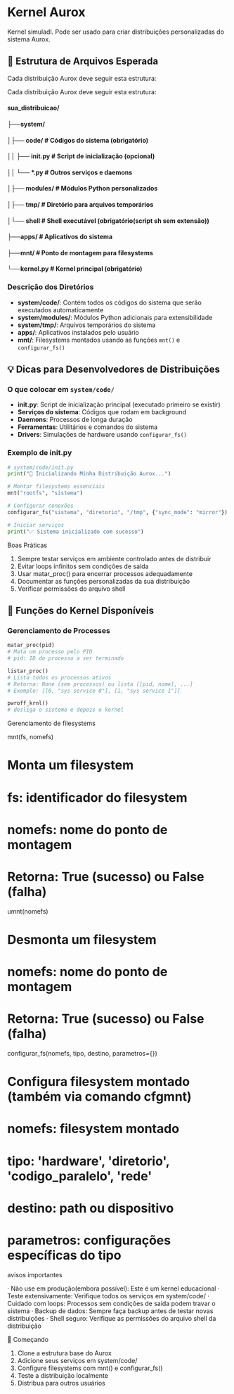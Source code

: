 # Kernel Aurox

Kernel simuladl. Pode ser usado para criar distribuições personalizadas do sistema Aurox.

## 📁 Estrutura de Arquivos Esperada

Cada distribuição Aurox deve seguir esta estrutura:

Cada distribuição Aurox deve seguir esta estrutura:

#### sua_distribuicao/
#### ├──system/
#### │├── code/               # Códigos do sistema (obrigatório)
#### ││   ├── init.py         # Script de inicialização (opcional)
#### ││   └── *.py            # Outros serviços e daemons
#### │├── modules/            # Módulos Python personalizados
#### │├── tmp/                # Diretório para arquivos temporários
#### │└── shell               # Shell executável (obrigatório(script sh sem extensão))
#### ├──apps/                   # Aplicativos do sistema 
#### ├──mnt/                    # Ponto de montagem para filesystems
#### └──kernel.py               # Kernel principal (obrigatório)


### Descrição dos Diretórios

- **system/code/**: Contém todos os códigos do sistema que serão executados automaticamente
- **system/modules/**: Módulos Python adicionais para extensibilidade
- **system/tmp/**: Arquivos temporários do sistema
- **apps/**: Aplicativos instalados pelo usuário
- **mnt/**: Filesystems montados usando as funções `mnt()` e `configurar_fs()`

## 💡 Dicas para Desenvolvedores de Distribuições

### O que colocar em `system/code/`

- **init.py**: Script de inicialização principal (executado primeiro se existir)
- **Serviços do sistema**: Códigos que rodam em background
- **Daemons**: Processos de longa duração
- **Ferramentas**: Utilitários e comandos do sistema
- **Drivers**: Simulações de hardware usando `configurar_fs()`

### Exemplo de init.py
```python
# system/code/init.py
print("🚀 Inicializando Minha Distribuição Aurox...")

# Montar filesystems essenciais
mnt("rootfs", "sistema")

# Configurar conexões
configurar_fs("sistema", "diretorio", "/tmp", {"sync_mode": "mirror"})

# Iniciar serviços
print("✅ Sistema inicializado com sucesso")
```
Boas Práticas

1. Sempre testar serviços em ambiente controlado antes de distribuir
2. Evitar loops infinitos sem condições de saída
3. Usar matar_proc() para encerrar processos adequadamente
4. Documentar as funções personalizadas da sua distribuição
5. Verificar permissões do arquivo shell

## 🔧 Funções do Kernel Disponíveis

### Gerenciamento de Processes
```python
matar_proc(pid)
# Mata um processo pelo PID
# pid: ID do processo a ser terminado

listar_proc()
# Lista todos os processos ativos
# Retorna: None (sem processos) ou lista [[pid, nome], ...]
# Exemplo: [[0, "sys service 0"], [1, "sys service 1"]]

pwroff_krnl()
# desliga o sistema e depois o kernel
```
Gerenciamento de filesystems

mnt(fs, nomefs)
# Monta um filesystem
# fs: identificador do filesystem
# nomefs: nome do ponto de montagem
# Retorna: True (sucesso) ou False (falha)

umnt(nomefs)
# Desmonta um filesystem
# nomefs: nome do ponto de montagem
# Retorna: True (sucesso) ou False (falha)

configurar_fs(nomefs, tipo, destino, parametros={})
# Configura filesystem montado (também via comando cfgmnt)
# nomefs: filesystem montado
# tipo: 'hardware', 'diretorio', 'codigo_paralelo', 'rede'
# destino: path ou dispositivo
# parametros: configurações específicas do tipo

avisos importantes

· Não use em produção(embora possível): Este é um kernel educacional
· Teste extensivamente: Verifique todos os serviços em system/code/
· Cuidado com loops: Processos sem condições de saída podem travar o sistema
· Backup de dados: Sempre faça backup antes de testar novas distribuições
· Shell seguro: Verifique as permissões do arquivo shell da distribuição

🚀 Começando

1. Clone a estrutura base do Aurox
2. Adicione seus serviços em system/code/
3. Configure filesystems com mnt() e configurar_fs()
4. Teste a distribuição localmente
5. Distribua para outros usuários



